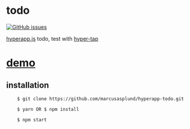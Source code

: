 # todo

[![GitHub issues](https://img.shields.io/github/issues/marcusasplund/hyperapp-todo.svg)](https://github.com/marcusasplund/hyperapp-todo/issues)

[hyperapp.js](https://github.com/hyperapp/hyperapp) todo, test with [hyper-tap](https://github.com/rbiggs/hyper-tap)

# [demo](https://pap.as/hyperapp/todotouch/)

## installation

````
    $ git clone https://github.com/marcusasplund/hyperapp-todo.git

    $ yarn OR $ npm install

    $ npm start
````
